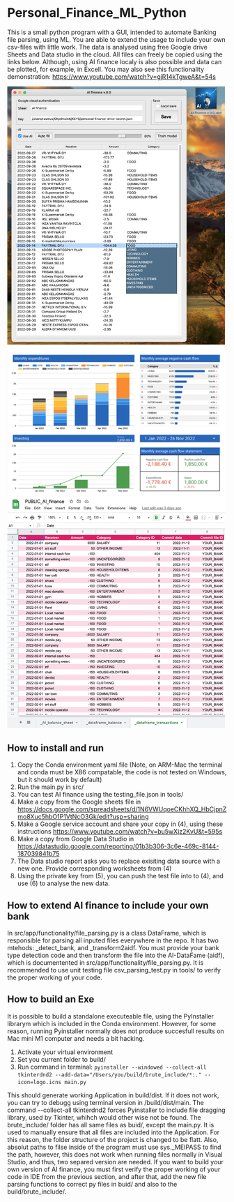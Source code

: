 # Personal_Finance_ML_Python
This is a small python program with a GUI, intended to automate Banking file
parsing, using ML. You are able to extend the usage to include your own csv-files
with little work. The data is analysed using free Google drive Sheets and Data studio in the cloud. 
All files can freely be copied using the links below.
Although, using AI finance localy is also possible and data can be plotted, for example, in Excell.
You may also see this functionality demonstration: https://www.youtube.com/watch?v=gjR14kTgweA&t=54s


<img src="https://github.com/rasmushaa/Personal_Finance_ML_Python/blob/master/git_images/app.png" width="500">

<img src="https://github.com/rasmushaa/Personal_Finance_ML_Python/blob/master/git_images/dashboard.png" width="500">

<img src="https://github.com/rasmushaa/Personal_Finance_ML_Python/blob/master/git_images/drive.png" width="500">


## How to install and run
1. Copy the Conda environment yaml.file
(Note, on ARM-Mac the terminal and conda must be X86 compatable,
the code is not tested on Windows, but it should work by default)
2. Run the main.py in src/
3. You can test AI finance using the testing_file.json in tools/
4. Make a copy from the Google sheets file in https://docs.google.com/spreadsheets/d/1N6VWUqoeCKhhXQ_HbCjpnZmo8Xuc5hbO1P1VtNcO3Gk/edit?usp=sharing
5. Make a Google service account and share your copy in (4), using these instructions https://www.youtube.com/watch?v=bu5wXjz2KvU&t=595s
6. Make a copy from Google Data Studio in https://datastudio.google.com/reporting/01b3b306-3c6e-469c-8144-187039841b75
7. The Data studio report asks you to replace exisiting data source with a new one. Provide corresponding worksheets from (4)
8. Using the private key from (5), you can push the test file into to (4), and use (6) to analyse the new data.


## How to extend AI finance to include your own bank
In src/app/functionality/file_parsing.py is a class DataFrame, which is responsible for parsing all inputed files everywhere in the repo. 
It has two mtehods: _detect_bank, and _transform2aidf. You must provide your bank type detection code and then transform the file into the AI-DataFame (aidf),
which is documentented in src/app/functionality/file_parsing.py. It is recommended to use unit testing file csv_parsing_test.py in tools/ 
to verify the proper working of your code.

## How to build an Exe
It is possible to build a standalone executeable file, using the PyInstaller librarym which is included in the Conda environment. 
However, for some reason, running Pyinstaller normally does not produce succesfull results on Mac mini M1 computer and needs a bit hacking.

1. Activate your virtual environment
2. Set you current folder to build/
3. Run command in terminal: 
```pyinstaller --windowed --collect-all tkinterdnd2 --add-data="/Users/you/build/brute_include/*:." --icon=logo.icns main.py```

This should generate working Application in build/dist. If it does not work, you can try to debugg using terminal version in /build/dist/main.
The command --collect-all tkinterdnd2 forces Pyinstaller to include file dragging library, used by Tkinter, whihch would other wise not be found. 
The brute_include/ folder has all same files as buid/, except the main.py. It is used to manually ensure that all files are included into the Application. For this reason, the folder structure of the project is changed to be flatt. Also, absolut paths to filse inside of the program must use sys._MEIPASS to find the path, however, this does not work when running files normally in Visual Studio, and thus, two separed version are needed. 
If you want to build your own version of AI finance, you must first verify the proper working of your code in IDE from the previous section, and after that, add the new file parsing functions to correct py files in buid/ and also to the build/brute_include/.





